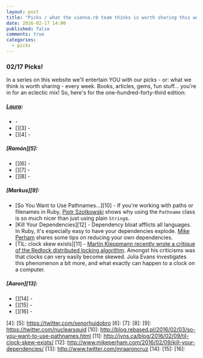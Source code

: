 ```yaml
---
layout: post
title: "Picks / what the vienna.rb team thinks is worth sharing this week"
date: 2016-02-17 14:00
published: false
comments: true
categories:
  - picks
---
```


### 02/17 Picks!

In a series on this website we'll entertain YOU with our picks - or: what we think is worth sharing - every week.
Books, articles, gems, fun stuff... you're in for an eclectic mix! So, here's for the one-hundred-forty-third edition:

##### [Laura][1]:
- [][2] - 
- [][3] - 
- [][4] - 

##### [Ramón][5]:
- [][6] - 
- [][7] - 
- [][8] - 

##### [Markus][9]:
- [So You Want to Use Pathnames…][10] - If you're working with paths or filenames in Ruby, [Piotr Szotkowski](https://twitter.com/chastell) shows why using the `Pathname` class is so much nicer than just using plain `String`s.
- [Kill Your Dependencies][12] - Dependency bloat afflicts all languages. In Ruby, it's especially easy to have your dependencies explode. [Mike Perham](https://twitter.com/mperham) shares some tips on reducing your own dependencies.
- [TIL: clock skew exists][11] - [Martin Kleppmann recently wrote a critique of the Redlock distributed locking algorithm](http://martin.kleppmann.com/2016/02/08/how-to-do-distributed-locking.html). Amongst his criticisms was that clocks can very easily become skewed. Julia Evans investigates this phenomenon a bit more, and what exactly can happen to a clock on a computer.

##### [Aaron][13]:
- [][14] - 
- [][15] - 
- [][16] - 


[1]: http://www.twitter.com/alicetragedy
[2]: 
[3]: 
[4]: 
[5]: https://twitter.com/senorhuidobro
[6]: 
[7]: 
[8]:
[9]: https://twitter.com/nuclearsquid
[10]: http://blog.rebased.pl/2016/02/03/so-you-want-to-use-pathnames.html
[11]: http://jvns.ca/blog/2016/02/09/til-clock-skew-exists/
[12]: http://www.mikeperham.com/2016/02/09/kill-your-dependencies/
[13]: http://www.twitter.com/mraaroncruz
[14]: 
[15]: 
[16]: 
